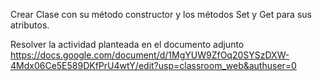 
Crear Clase con su método constructor y los métodos Set y  Get para sus atributos.  

Resolver la actividad planteada en el documento adjunto
https://docs.google.com/document/d/1MgYUW9ZfOq20SYSzDXW-4Mdx06Ce5E589DKfPrU4wtY/edit?usp=classroom_web&authuser=0
